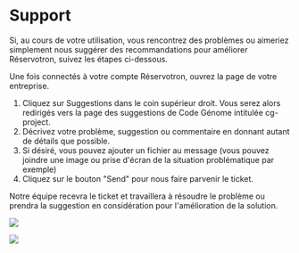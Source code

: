 # Support

Si, au cours de votre utilisation, vous rencontrez des problèmes ou aimeriez  simplement nous suggérer des recommandations pour améliorer Réservotron, suivez les étapes ci-dessous.

Une fois connectés à votre compte Réservotron, ouvrez la page de votre entreprise. 

 1. Cliquez sur Suggestions dans le coin supérieur droit. Vous serez alors redirigés vers la page des suggestions de Code Génome intitulée cg-project.
 2. Décrivez votre problème, suggestion ou commentaire en donnant autant de détails que possible. 
 3. Si désiré, vous pouvez ajouter un fichier au message (vous pouvez joindre une image ou prise d'écran de la situation problématique par exemple)
 4. Cliquez sur le bouton "Send" pour nous faire parvenir le ticket. 
 
Notre équipe recevra le ticket et travaillera à résoudre le problème ou prendra la suggestion en considération pour l'amélioration de la solution. 

![](https://api.monosnap.com/rpc/file/download?id=LjS0B9S4U7wfh3FOHwTxjBfBLswKoE)



![](https://api.monosnap.com/rpc/file/download?id=MfSdP1YecQ035XC93tb05Sfccc5JG5)